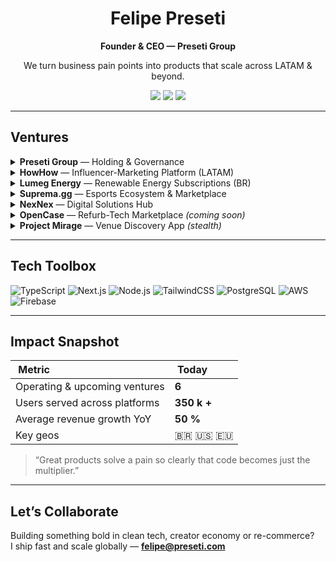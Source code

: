 <!-- README.md — Felipe Preseti | Preseti Group -->

<h1 align="center">Felipe Preseti</h1>
<p align="center"><strong>Founder & CEO — Preseti Group</strong></p>
<p align="center">We turn business pain points into products that scale across LATAM & beyond.</p>

<div align="center">
  <a href="https://preseti.com"><img src="https://img.shields.io/badge/preseti.com-1F2937?style=flat-square"></a>
  <a href="https://linkedin.com/in/felipepreseti"><img src="https://img.shields.io/badge/LinkedIn-0A66C2?logo=linkedin&logoColor=white&style=flat-square"></a>
  <a href="mailto:felipe@preseti.com"><img src="https://img.shields.io/badge/felipe@preseti.com-EA4335?logo=gmail&logoColor=white&style=flat-square"></a>
</div>

---

## Ventures

<details>
<summary><b>Preseti Group</b> — Holding & Governance</summary>

Strategy, capital allocation and cross-venture synergy for every company listed below.
</details>

<details>
<summary><b>HowHow</b> — Influencer-Marketing Platform (LATAM)</summary>

Connects tech brands and creators; algoritmos medem ROI do início ao fim.
</details>

<details>
<summary><b>Lumeg Energy</b> — Renewable Energy Subscriptions (BR)</summary>

Otimiza consumo e reduz custos, ampliando o acesso à energia solar no Brasil.
</details>

<details>
<summary><b>Suprema.gg</b> — Esports Ecosystem & Marketplace</summary>

Gestão de ligas, matchmaking e trading de itens em um mesmo hub competitivo.
</details>

<details>
<summary><b>NexNex</b> — Digital Solutions Hub</summary>

Websites, tráfego pago e design – em fase beta de automação total com múltiplas IAs.
</details>

<details>
<summary><b>OpenCase</b> — Refurb-Tech Marketplace <i>(coming soon)</i></summary>

Inspeção, reparo e precificação de produtos RMA com descontos agressivos.
</details>

<details>
<summary><b>Project Mirage</b> — Venue Discovery App <i>(stealth)</i></summary>

Recomenda estabelecimentos e experiências personalizadas em tempo real.
</details>

---

## Tech Toolbox
![TypeScript](https://img.shields.io/badge/TypeScript-3178C6?style=flat&logo=typescript&logoColor=white)
![Next.js](https://img.shields.io/badge/Next.js-000?style=flat&logo=nextdotjs)
![Node.js](https://img.shields.io/badge/Node.js-339933?style=flat&logo=nodedotjs&logoColor=white)
![TailwindCSS](https://img.shields.io/badge/TailwindCSS-38B2AC?style=flat&logo=tailwindcss&logoColor=white)
![PostgreSQL](https://img.shields.io/badge/PostgreSQL-4169E1?style=flat&logo=postgresql&logoColor=white)
![AWS](https://img.shields.io/badge/AWS-232F3E?style=flat&logo=amazonaws)
![Firebase](https://img.shields.io/badge/Firebase-FFCA28?style=flat&logo=firebase&logoColor=black)

---

## Impact Snapshot

| &nbsp;Metric&nbsp; | &nbsp;Today&nbsp; |
| :-- | :-- |
| Operating & upcoming ventures | **6** |
| Users served across platforms | **350 k +** |
| Average revenue growth YoY | **50 %** |
| Key geos | 🇧🇷   🇺🇸   🇪🇺 |

> “Great products solve a pain so clearly that code becomes just the multiplier.”

---

## Let’s Collaborate

Building something bold in clean tech, creator economy or re-commerce?  
I ship fast and scale globally — **felipe@preseti.com**
